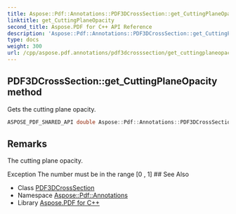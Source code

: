 ```yaml
---
title: Aspose::Pdf::Annotations::PDF3DCrossSection::get_CuttingPlaneOpacity method
linktitle: get_CuttingPlaneOpacity
second_title: Aspose.PDF for C++ API Reference
description: 'Aspose::Pdf::Annotations::PDF3DCrossSection::get_CuttingPlaneOpacity method. Gets the cutting plane opacity in C++.'
type: docs
weight: 300
url: /cpp/aspose.pdf.annotations/pdf3dcrosssection/get_cuttingplaneopacity/
---
```

## PDF3DCrossSection::get_CuttingPlaneOpacity method


Gets the cutting plane opacity.

```cpp
ASPOSE_PDF_SHARED_API double Aspose::Pdf::Annotations::PDF3DCrossSection::get_CuttingPlaneOpacity() const
```

## Remarks


The cutting plane opacity.

<parameterlist kind="exception">
  <parameteritem>
    <parameternamelist>
      <parametername>Exception</parametername>
    </parameternamelist>
    <parameterdescription>
      <para>The number must be in the range [0 , 1]</para>
    </parameterdescription>
  </parameteritem>
</parameterlist>
## See Also

* Class [PDF3DCrossSection](../)
* Namespace [Aspose::Pdf::Annotations](../../)
* Library [Aspose.PDF for C++](../../../)
